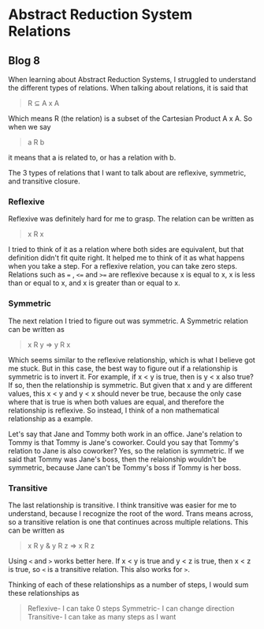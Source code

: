 # Abstract Reduction System Relations
## Blog 8

When learning about Abstract Reduction Systems, I struggled to understand the different types of relations.
When talking about relations, it is said that

> R ⊆ A x A

Which means R (the relation) is a subset of the Cartesian Product A x A. So when we say

> a R b

it means that a is related to, or has a relation with b.

The 3 types of relations that I want to talk about are reflexive, symmetric, and transitive closure.

### Reflexive

Reflexive was definitely hard for me to grasp. The relation can be written as

> x R x

I tried to think of it as a relation where both sides are equivalent, but that definition didn't fit quite right. It helped me to think of it as what happens when you take a step. For a reflexive relation, you can take zero steps. Relations such as `=` , `<=` and `>=` are reflexive because x is equal to x, x is less than or equal to x, and x is greater than or equal to x.

### Symmetric

The next relation I tried to figure out was symmetric. A Symmetric relation can be written as

> x R y => y R x

Which seems similar to the reflexive relationship, which is what I believe got me stuck. But in this case, the best way to figure out if a relationship is symmetric is to invert it. For example, if x < y is true, then is y < x also true? If so, then the relationship is symmetric. But given that x and y are different values, this x < y and y < x should never be true, because the only case where that is true is when both values are equal, and therefore the relationship is reflexive. So instead, I think of a non mathematical relationship as a example.

Let's say that Jane and Tommy both work in an office. Jane's relation to Tommy is that Tommy is Jane's coworker. Could you say that Tommy's relation to Jane is also coworker? Yes, so the relation is symmetric. If we said that Tommy was Jane's boss, then the relaionship wouldn't be symmetric, because Jane can't be Tommy's boss if Tommy is her boss.

### Transitive

The last relationship is transitive. I think transitive was easier for me to understand, because I recognize the root of the word. Trans means across, so a transitive relation is one that continues across multiple relations. This can be written as

> x R y & y R z => x R z

Using `<` and `>` works better here. If x < y is true and y < z is true, then x < z is true, so `<` is a transitive relation. This also works for `>`.

Thinking of each of these relationships as a number of steps, I would sum these relationships as

> Reflexive- I can take 0 steps
> Symmetric- I can change direction
> Transitive- I can take as many steps as I want
